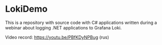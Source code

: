 # LokiDemo
This is a repository with source code with C# applications written during a webinar about logging .NET applications to Grafana Loki.

Video record: https://youtu.be/PBfKDyNPBug (rus)


